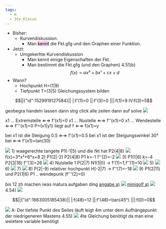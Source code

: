 ```yaml
---
tags:
  - m
  - 3te_Klasse
---
```

- Bisher: 
	- Kurvendiskussion: 
		- Man <mark style="background: #FFB8EBA6;">kennt</mark> die Fkt.gfg und den Graphen einer Funktion.
- Jetzt:
	- Umgekerhte Kurvendiskussion
		- Man kennt einige Eigenschaften der Fkt.
		- Man bestimmt die Fkt.gfg (und den Graphen)
4.51)b)
$$f(x)=ax³+bx¹+cx+d$$
- Wann?
	- Hochpunkt H=(1|9)
	- Tiefpunkt T=(3|5)
Gleichungssystem bilden
```math
||{"id":1529919127584}||

|:f'(1)=0
||:f'(3)=0
|||:f(1)=9
IV:f(3)=5
```
geobegra handeln lassen
dann strg click alle zeilen dann auf solve
![](Pasted%20image%2020241119124730.png)

x1 ... Extremstelle ⇐⇒ f'(x1)=0
x1 ... Nustelle ⇐⇒ f''(x1)=0
x1 ... Wendestelle ⇐⇒ f'''(x1)=0
P=(x1|y1) liegt auf f ⇐⇒ f(x1)=y

bei x1 ist die Steigung 0.5 ⇐⇒ f'(x1)=0.5
bei x1 ist der Steigungswinkel 30° bei ⇐⇒ f'(x1)=tan(30)

![](Umgekehrte%20Kurvendiskussion%2025-11-2024-07.excalidraw.svg)
1)
waagerechte tangete P1(-1|5) und die fkt hat P2(4|8)
![](Pasted%20image%2020241125112859.png)
f(x)=3\*x²+6\*x+8
2)
P1(2|-2)
P2(4|8)
P1 k=-1
f''(2)=-2
![](Pasted%20image%2020241125114628.png)
3)
P1(1|6)
k=-4
P2(3|18) f''(3)=26
![](Pasted%20image%2020241125114951.png)
4)
Nulstelle 1
P(2|7)
N1(1|0) → f'(1)=1,f''(1)=10
![](Pasted%20image%2020241125115713.png)
5)
![](Pasted%20image%2020241125121356.png)
6)
![](Pasted%20image%2020241125121723.png)
7)
![](Pasted%20image%2020241125121914.png)
8)
P(2|-9)
relativer hochpunkt H(-2|7) → f''(7)=-18
![](Pasted%20image%2020241125122249.png)
9)
P1(2|11) und P2(1|6) P1 .. wendepunk (f'''(2)=0) 

bis 12 zh machen
iwas matura aufgaben ding
[angabe a)](https://aufgabenpool.at/amn/teilb1/300/Armageddon.pdf)
![](Pasted%20image%2020241126123710.png)
[minigolf a)](https://aufgabenpool.at/amn/teilb1/376/Minigolf.pdf)
![](Pasted%20image%2020241126124027.png)
4.54)
![](Umgekehrte%20Kurvendiskussion%2002-12-2024-05.excalidraw.svg)
```math
||{"id":1663005185438}||

|:f(48)=12
||:f'(48)=\tan(45°)
|||:f(0)=0
```
![](Pasted%20image%2020241202113408.png)
A: Der tiefste Punkt des Seiles läuft leigt 4m unter dem Aufhängepunkt der niedrigeneren Mastens
4.55)
![](Pasted%20image%2020241202115004.png)
4te Gleichung benötigt da man eine weietere variable benötigt
